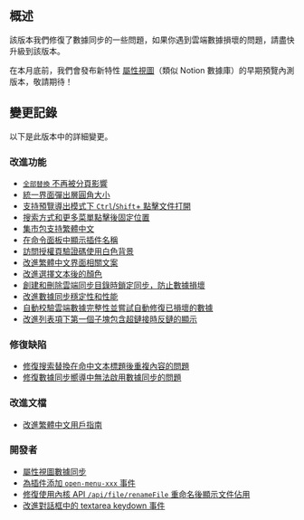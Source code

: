 ## 概述

該版本我們修復了數據同步的一些問題，如果你遇到雲端數據損壞的問題，請盡快升級到該版本。

在本月底前，我們會發布新特性 [屬性視圖](https://github.com/siyuan-note/siyuan/issues/2829)（類似 Notion 數據庫）的早期預覽內測版本，敬請期待！

## 變更記錄

以下是此版本中的詳細變更。

### 改進功能

* [`全部替換` 不再被分頁影響](https://github.com/siyuan-note/siyuan/issues/8265)
* [統一界面彈出層圓角大小](https://github.com/siyuan-note/siyuan/issues/8631)
* [支持預覽導出模式下 `Ctrl`/`Shift`+ 點擊文件打開](https://github.com/siyuan-note/siyuan/issues/8634)
* [搜索方式和更多菜單點擊後固定位置](https://github.com/siyuan-note/siyuan/issues/8639)
* [集市包支持繁體中文](https://github.com/siyuan-note/siyuan/issues/8642)
* [在命令面板中顯示插件名稱](https://github.com/siyuan-note/siyuan/issues/8644)
* [訪問授權頁驗證碼使用白色背景](https://github.com/siyuan-note/siyuan/issues/8645)
* [改進繁體中文界面相關文案](https://github.com/siyuan-note/siyuan/pull/8647)
* [改進選擇文本後的顏色](https://github.com/siyuan-note/siyuan/issues/8648)
* [創建和刪除雲端同步目錄時鎖定同步，防止數據損壞](https://github.com/siyuan-note/siyuan/issues/8649)
* [改進數據同步穩定性和性能](https://github.com/siyuan-note/siyuan/issues/8651)
* [自動校驗雲端數據完整性並嘗試自動修復已損壞的數據](https://github.com/siyuan-note/siyuan/issues/8653)
* [改進列表項下第一個子塊包含超鏈接時反鏈的顯示](https://github.com/siyuan-note/siyuan/issues/8661)

### 修復缺陷

* [修復搜索替換在命中文本標題後重複內容的問題](https://github.com/siyuan-note/siyuan/issues/8641)
* [修復數據同步嚮導中無法啟用數據同步的問題](https://github.com/siyuan-note/siyuan/issues/8662)

### 改進文檔

* [改進繁體中文用戶指南](https://github.com/siyuan-note/siyuan/pull/8650)

### 開發者

* [屬性視圖數據同步](https://github.com/siyuan-note/siyuan/issues/7552)
* [為插件添加 `open-menu-xxx` 事件](https://github.com/siyuan-note/siyuan/issues/8617)
* [修復使用內核 API `/api/file/renameFile` 重命名後顯示文件佔用](https://github.com/siyuan-note/siyuan/issues/8635)
* [改進對話框中的 textarea keydown 事件](https://github.com/siyuan-note/siyuan/issues/8652)
